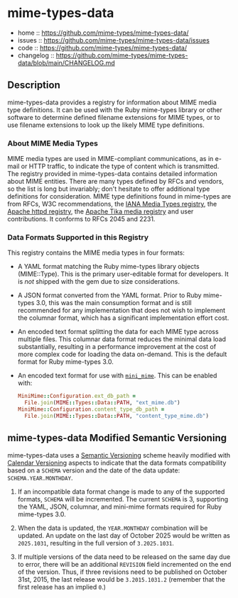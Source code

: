 # mime-types-data

- home :: https://github.com/mime-types/mime-types-data/
- issues :: https://github.com/mime-types/mime-types-data/issues
- code :: https://github.com/mime-types/mime-types-data/
- changelog ::
  https://github.com/mime-types/mime-types-data/blob/main/CHANGELOG.md

## Description

mime-types-data provides a registry for information about MIME media type
definitions. It can be used with the Ruby mime-types library or other software
to determine defined filename extensions for MIME types, or to use filename
extensions to look up the likely MIME type definitions.

### About MIME Media Types

MIME media types are used in MIME-compliant communications, as in e-mail or HTTP
traffic, to indicate the type of content which is transmitted. The registry
provided in mime-types-data contains detailed information about MIME entities.
There are many types defined by RFCs and vendors, so the list is long but
invariably; don't hesitate to offer additional type definitions for
consideration. MIME type definitions found in mime-types are from RFCs, W3C
recommendations, the [IANA Media Types registry][registry], the
[Apache httpd registry][httpd], the [Apache Tika media registry][tika] and user
contributions. It conforms to RFCs 2045 and 2231.

### Data Formats Supported in this Registry

This registry contains the MIME media types in four formats:

- A YAML format matching the Ruby mime-types library objects (MIME::Type). This
  is the primary user-editable format for developers. It is _not_ shipped with
  the gem due to size considerations.
- A JSON format converted from the YAML format. Prior to Ruby mime-types 3.0,
  this was the main consumption format and is still recommended for any
  implementation that does not wish to implement the columnar format, which has
  a significant implementation effort cost.
- An encoded text format splitting the data for each MIME type across multiple
  files. This columnar data format reduces the minimal data load substantially,
  resulting in a performance improvement at the cost of more complex code for
  loading the data on-demand. This is the default format for Ruby mime-types
  3.0.
- An encoded text format for use with [`mini_mime`][minimime]. This can be
  enabled with:

  ```ruby
  MiniMime::Configuration.ext_db_path =
    File.join(MIME::Types::Data::PATH, "ext_mime.db")
  MiniMime::Configuration.content_type_db_path =
    File.join(MIME::Types::Data::PATH, "content_type_mime.db")
  ```

## mime-types-data Modified Semantic Versioning

mime-types-data uses a [Semantic Versioning][semver] scheme heavily modified
with [Calendar Versioning][calver] aspects to indicate that the data formats
compatibility based on a `SCHEMA` version and the date of the data update:
`SCHEMA.YEAR.MONTHDAY`.

1. If an incompatible data format change is made to any of the supported
   formats, `SCHEMA` will be incremented. The current `SCHEMA` is 3, supporting
   the YAML, JSON, columnar, and mini-mime formats required for Ruby mime-types
   3.0.

2. When the data is updated, the `YEAR.MONTHDAY` combination will be updated. An
   update on the last day of October 2025 would be written as `2025.1031`,
   resulting in the full version of `3.2025.1031`.

3. If multiple versions of the data need to be released on the same day due to
   error, there will be an additional `REVISION` field incremented on the end of
   the version. Thus, if three revisions need to be published on October 31st,
   2015, the last release would be `3.2015.1031.2` (remember that the first
   release has an implied `0`.)

[registry]: https://www.iana.org/assignments/media-types/media-types.xml
[semver]: http://semver.org/
[minimime]: https://github.com/discourse/mini_mime
[httpd]: https://svn.apache.org/repos/asf/httpd/httpd/trunk/docs/conf/mime.types
[tika]: https://github.com/apache/tika/blob/main/tika-core/src/main/resources/org/apache/tika/mime/tika-mimetypes.xml
[calver]: https://calver.org
